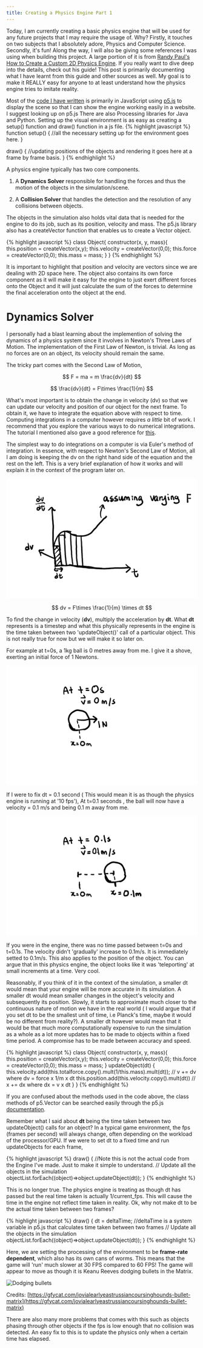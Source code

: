 ```yaml
---
title: Creating a Physics Engine Part 1
---
```


Today, I am currently creating a basic physics engine that will be used for any future projects that I may require the usage of. Why? Firstly, it touches on two subjects that I absolutely adore, Physics and Computer Science. Secondly, it's fun! Along the way, I will also be giving some references I was using when building this project. A large portion of it is from [Randy Paul's How to Create a Custom 2D Physics Engine](https://gamedevelopment.tutsplus.com/tutorials/how-to-create-a-custom-2d-physics-engine-the-basics-and-impulse-resolution--gamedev-6331/). If you really want to dive deep into the details, check out his guide! This post is primarily documenting what I have learnt from this guide and other sources as well. My goal is to make it REALLY easy for anyone to at least understand how the physics engine tries to imitate reality.

Most of the [code I have written](https://github.com/Assyarul/Particle-System) is primarily in JavaScript using [p5.js](https://p5js.org/) to display the scene so that I can show the engine working easily in a website. I suggest looking up on p5.js There are also Processing libraries for Java and Python. Setting up the visual environment is as easy as creating a setup() function and draw() function in a js file.
{% highlight javascript %}
function setup() {
    //all the necessary setting up for the environment goes here.
}

draw() {
    //updating positions of the objects and rendering it goes here at a frame by frame basis.
}
{% endhighlight %}

A physics engine typically has two core components.

1. A **Dynamics Solver** responsible for handling the forces and thus the motion of the objects in the simulation/scene.

2. A **Collision Solver** that handles the detection and the resolution of any collisions between objects. 

The objects in the simulation also holds vital data that is needed for the engine to do its job, such as its position, velocity and mass. The p5.js library also has a createVector function that enables us to create a Vector object.

{% highlight javascript %}
class Object{
    constructor(x, y, mass){
        this.position = createVector(x,y); 
        this.velocity = createVector(0,0);
        this.force = createVector(0,0);
        this.mass = mass;
    }
}
{% endhighlight %}

It is important to highlight that position and velocity are vectors since we are dealing with 2D space here. The object also contains its own force component as it will make it easy for the engine to just exert different forces onto the Object and it will just calculate the sum of the forces to determine the final acceleration onto the object at the end.

# Dynamics Solver
I personally had a blast learning about the implemention of solving the dynamics of a physics system since it involves in Newton's Three Laws of Motion.
The implementation of the First Law of Newton, is trivial. As long as no forces are on an object, its velocity should remain the same.

The tricky part comes with the Second Law of Motion, 

$$ F = ma = m \frac{dv}{dt} $$

$$ \frac{dv}{dt} = F\times \frac{1}{m} $$

What's most important is to obtain the change in velocity (dv) so that we can update our velocity and position of our object for the next frame. To obtain it, we have to integrate the equation above with respect to time. Computing integrations in a computer however requires *a little* bit of work. I recommend that you explore the various ways to do numerical integrations. The tutorial I mentioned also gave a good reference for [this](https://gafferongames.com/post/integration_basics/). 

The simplest way to do integrations on a computer is via Euler's method of integration. In essence, with respect to Newton's Second Law of Motion, all I am doing is keeping the dv on the right hand side of the equation and the rest on the left. This is a very brief explanation of how it works and will explain it in the context of the program later on.

![Explaining Euler's method](\assets\images\blog\2020-05-06-Introduction-To-Me\graph.svg)

$$ dv = F\times \frac{1}{m} \times dt $$

To find the change in velocity (**dv**), multiply the acceleration by **dt**. What **dt** represents is a timestep and what this physically represents in the engine is the time taken between two 'updateObject()' call of a particular object. This is not really true for now but we will make it so later on.

For example at t=0s, a 1kg ball is 0 metres away from me. I give it a shove, exerting an initial force of 1 Newtons. 

![At time t=0s](\assets\images\blog\2020-05-06-Introduction-To-Me\time0.svg)
 
If I were to fix dt = 0.1 second ( This would mean it is as though the physics engine is running at '10 fps'), At t=0.1 seconds , the ball will now have a velocity = 0.1 m/s and being 0.1 m away from me. 

![At time t=0.1s](\assets\images\blog\2020-05-06-Introduction-To-Me\time1.svg)

If you were in the engine, there was no time passed between t=0s and t=0.1s. The velocity didn't 'gradually' increase to 0.1m/s. It is immediately setted to 0.1m/s. This also applies to the position of the object. You can argue that in this physics engine, the object looks like it was 'teleporting' at small increments at a time. Very cool.

Reasonably, if you think of it in the context of the simulation, a smaller dt would mean that your engine will be more accurate in its simulation. A smaller dt would mean smaller changes in the object's velocity and subsequently its position. Slowly, it starts to approximate much closer to the continuous nature of motion we have in the real world ( I would argue that if you set dt to be the smallest unit of time, i.e Planck's time, maybe it would be no different from reality?). A smaller dt however would mean that it would be that much more computationally expensive to run the simulation as a whole as a lot more updates has to be made to objects within a fixed time period. A compromise has to be made between accuracy and speed.

{% highlight javascript %}
class Object{
    constructor(x, y, mass){
        this.position = createVector(x,y); 
        this.velocity = createVector(0,0);
        this.force = createVector(0,0);
        this.mass = mass;
    }
    updateObject(dt) {
        this.velocity.add(this.totalforce.copy().mult(1/this.mass).mult(dt)); // v += dv where dv = force x 1/m x dt
        this.position.add(this.velocity.copy().mult(dt))  // x += dx where dx = v x dt
    }
}
{% endhighlight %}

If you are confused about the methods used in the code above, the class methods of p5.Vector can be searched easily through the p5.js [documentation](https://p5js.org/reference/#/p5.Vector).

Remember what I said about **dt** being the time taken between two updateObject() calls for an object? In a typical game environment, the fps (frames per second) will always change, often depending on the workload of the processor/GPU. If we were to set dt to a fixed time and run updateObjects for each frame,

{% highlight javascript %}
draw() {
    //Note this is not the actual code from the Engine I've made. Just to make it simple to understand.
    // Update all the objects in the simulation
    objectList.forEach((object)=>object.updateObject(dt));
}
{% endhighlight %}

 This is no longer true. The physics engine is treating as though dt has passed but the real time taken is actually 1/current_fps. This will cause the time in the engine not reflect time taken in reality. Ok, why not make dt to be the actual time taken between two frames?

 {% highlight javascript %}
draw() {
    dt = deltaTime; //deltaTime is a system variable in p5.js that calculates time taken between two frames
    // Update all the objects in the simulation
    objectList.forEach((object)=>object.updateObject(dt));
}
{% endhighlight %}
 
 Here, we are setting the processing of the environment to be **frame-rate dependent**, which also has its own cans of worms. This means that the game will 'run' much slower at 30 FPS compared to 60 FPS! The game will appear to move as though it is Keanu Reeves dodging bullets in the Matrix.

![Dodging bullets](https://thumbs.gfycat.com/JovialEarlyEastrussiancoursinghounds-size_restricted.gif)

Credits: [https://gfycat.com/jovialearlyeastrussiancoursinghounds-bullet-matrix](https://gfycat.com/jovialearlyeastrussiancoursinghounds-bullet-matrix)

There are also many more problems that comes with this such as objects phasing through other objects if the fps is low enough that no collision was detected. An easy fix to this is to update the physics only when a certain time has elapsed.





